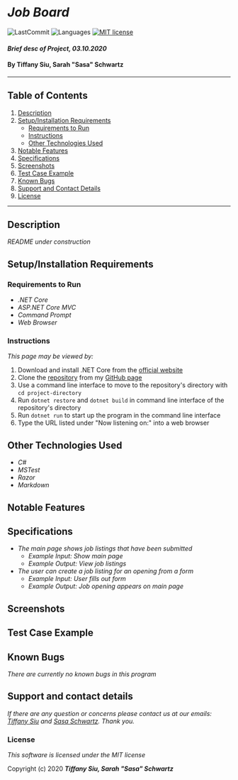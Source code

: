 # _Job Board_

![LastCommit](https://img.shields.io/github/last-commit/tsiu88/JobBoard)
![Languages](https://img.shields.io/github/languages/top/tsiu88/JobBoard)
[![MIT license](https://img.shields.io/badge/License-MIT-yellow.svg)](https://lbesson.mit-license.org/)

#### _Brief desc of Project, 03.10.2020_

#### By Tiffany Siu, Sarah "Sasa" Schwartz
---
## Table of Contents
1. [Description](#description)
2. [Setup/Installation Requirements](#setup/installation-requirements)
    - [Requirements to Run](#requirements-to-run)
    - [Instructions](#instructions)
    - [Other Technologies Used](#other-technologies-used)
3. [Notable Features](#notable-features)
4. [Specifications](#specifications)
5. [Screenshots](#screenshots)
6. [Test Case Example](#test-case-example)
7. [Known Bugs](#known-bugs)
8. [Support and Contact Details](#support-and-contact-details)
9. [License](#license)
---
## Description

_README under construction_
<!-- _Detailed desc w/ purpose/usage, what does, motivation to create, why exists, other info for users/developers to have_ -->

## Setup/Installation Requirements

### Requirements to Run
* _.NET Core_
* _ASP.NET Core MVC_
* _Command Prompt_
* _Web Browser_

### Instructions

*This page may be viewed by:*

1. Download and install .NET Core from the [official website](https://dotnet.microsoft.com/download/dotnet-core/)
2. Clone the [repository](https://github.com/TSiu88/JobBoard.git) from my [GitHub page](https://github.com/TSiu88)
3. Use a command line interface to move to the repository's directory with `cd project-directory`
4. Run `dotnet restore` and `dotnet build` in command line interface of the repository's directory
5. Run `dotnet run` to start up the program in the command line interface
6. Type the URL listed under "Now listening on:" into a web browser 

## Other Technologies Used
* _C#_
* _MSTest_
* _Razor_
* _Markdown_

## Notable Features
<!-- _features that make project stand out_ -->

## Specifications

* _The main page shows job listings that have been submitted_
  * _Example Input: Show main page_
  * _Example Output: View job listings_
* _The user can create a job listing for an opening from a form_
  * _Example Input: User fills out form_
  * _Example Output: Job opening appears on main page_


## Screenshots

<!-- _Here is a snippet of what the input looks like:_

![Snippet of input fields](img/snippet1.png)

_Here is a preview of what the output looks like:_

![Snippet of output box](img/snippet2.png) -->

<!-- _{Show pictures using ![alt text](image.jpg), show what library does as concisely as possible but don't need to explain how project solves problem from `code`_ -->

## Test Case Example
<!-- _Tests are done through Jest and are run from the command line prompt with `npm test`._
_Some example tests:_
![Snippet of an example test](img/test1.png)

![Snippet of an example result](img/test2.png) -->
<!-- _describe and show how to run tests with `code` examples}_ -->

## Known Bugs

_There are currently no known bugs in this program_

## Support and contact details

_If there are any question or concerns please contact us at our emails: [Tiffany Siu](mailto:tsiu88@gmail.com) and [Sasa Schwartz](mailto:seschwartz8@gmail.com). Thank you._

### License

*This software is licensed under the MIT license*

Copyright (c) 2020 **_Tiffany Siu, Sarah "Sasa" Schwartz_**
